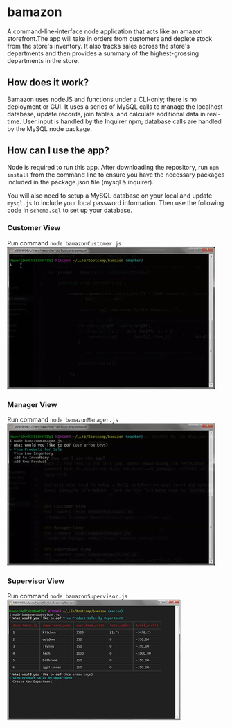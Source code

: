 # bamazon
A command-line-interface node application that acts like an amazon storefront.The app will take in orders from customers and deplete stock from the store's inventory. It also tracks sales across the store's departments and then provides a summary of the highest-grossing departments in the store.

## How does it work?
Bamazon uses nodeJS and functions under a CLI-only; there is no deployment or GUI. It uses a series of MySQL calls to manage the localhost database, update records, join tables, and calculate additional data in real-time. User input is handled by the Inquirer npm; database calls are handled by the MySQL node package.


## How can I use the app?
Node is required to run this app. After downloading the repository, run `npm install` from the command line to ensure you have the necessary packages included in the package.json file (mysql & inquirer).

You will also need to setup a MySQL database on your local and update `mysql.js` to include your local password information. Then use the following code in `schema.sql` to set up your database.


### Customer View
Run command `node bamazonCustomer.js`
![Bamazon Customer Demo](images/bamazon_customer.gif)

### Manager View
Run command `node bamazonManager.js`
![Bamazon Manager Demo](images/bamazon_manager.gif)

### Supervisor View
Run command `node bamazonSupervisor.js`
![Bamazon Supervisor Demo](images/bamazon_supervisor.jpg)